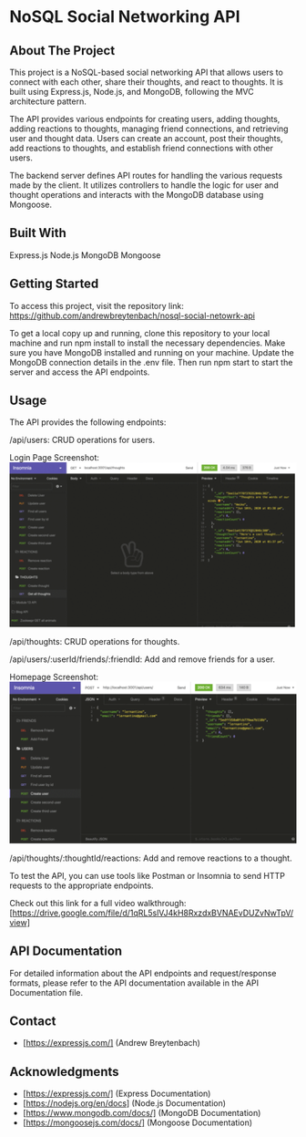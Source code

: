 # NoSQL Social Networking API

## About The Project
This project is a NoSQL-based social networking API that allows users to connect with each other, share their thoughts, and react to thoughts. It is built using Express.js, Node.js, and MongoDB, following the MVC architecture pattern.

The API provides various endpoints for creating users, adding thoughts, adding reactions to thoughts, managing friend connections, and retrieving user and thought data. Users can create an account, post their thoughts, add reactions to thoughts, and establish friend connections with other users.

The backend server defines API routes for handling the various requests made by the client. It utilizes controllers to handle the logic for user and thought operations and interacts with the MongoDB database using Mongoose.

## Built With
Express.js
Node.js
MongoDB
Mongoose

## Getting Started
To access this project, visit the repository link: https://github.com/andrewbreytenbach/nosql-social-netowrk-api

To get a local copy up and running, clone this repository to your local machine and run npm install to install the necessary dependencies. Make sure you have MongoDB installed and running on your machine. Update the MongoDB connection details in the .env file. Then run npm start to start the server and access the API endpoints.

## Usage
The API provides the following endpoints:

/api/users: CRUD operations for users.

Login Page Screenshot: ![](./image-3.png)

/api/thoughts: CRUD operations for thoughts.

/api/users/:userId/friends/:friendId: Add and remove friends for a user.

Homepage Screenshot: ![](./image-1.png)

/api/thoughts/:thoughtId/reactions: Add and remove reactions to a thought.

To test the API, you can use tools like Postman or Insomnia to send HTTP requests to the appropriate endpoints.

Check out this link for a full video walkthrough:
[https://drive.google.com/file/d/1qRL5slVJ4kH8RxzdxBVNAEvDUZvNwTpV/view] 

## API Documentation
For detailed information about the API endpoints and request/response formats, please refer to the API documentation available in the API Documentation file.

## Contact
* [https://expressjs.com/] (Andrew Breytenbach)

## Acknowledgments
* [https://expressjs.com/] (Express Documentation)
* [https://nodejs.org/en/docs] (Node.js Documentation)
* [https://www.mongodb.com/docs/] (MongoDB Documentation)
* [https://mongoosejs.com/docs/] (Mongoose Documentation)
